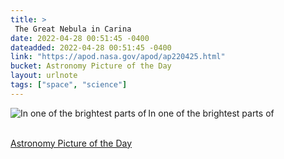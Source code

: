 ```yaml
---
title: > 
 The Great Nebula in Carina   
date: 2022-04-28 00:51:45 -0400
dateadded: 2022-04-28 00:51:45 -0400
link: "https://apod.nasa.gov/apod/ap220425.html"
bucket: Astronomy Picture of the Day
layout: urlnote
tags: ["space", "science"]
--- 
```

<p><a href="https://apod.nasa.gov/apod/ap220425.html"><img src="https://apod.nasa.gov/apod/calendar/S_220425.jpg" align="left" alt="In one of the brightest parts of" border="0" /></a> In one of the brightest parts of</p><br clear="all"/>
 <!-- end excerpt --> 
<div class='bucket'><a class='internal-link' href='/buckets/astronomy-picture-of-the-day'>Astronomy Picture of the Day</a></div> 
